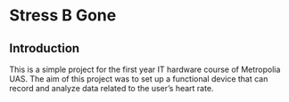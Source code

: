 # Stress B Gone



## Introduction
This is a simple project for the first year IT hardware course of Metropolia UAS. The aim of this project was to set up a functional device that can record and analyze data related to the user’s heart rate.





